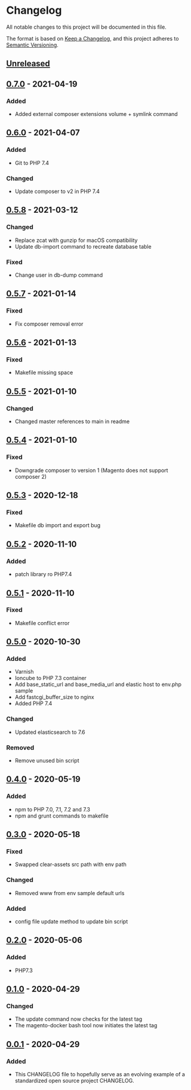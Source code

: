 # Changelog
All notable changes to this project will be documented in this file.

The format is based on [Keep a Changelog](https://keepachangelog.com/en/1.0.0/),
and this project adheres to [Semantic Versioning](https://semver.org/spec/v2.0.0.html).

## [Unreleased]

## [0.7.0] - 2021-04-19
### Added
- Added external composer extensions volume + symlink command

## [0.6.0] - 2021-04-07
### Added
- Git to PHP 7.4
### Changed
- Update composer to v2 in PHP 7.4

## [0.5.8] - 2021-03-12
### Changed
- Replace zcat with gunzip for macOS compatibility
- Update db-import command to recreate database table
### Fixed
- Change user in db-dump command

## [0.5.7] - 2021-01-14
### Fixed
- Fix composer removal error

## [0.5.6] - 2021-01-13
### Fixed
- Makefile missing space

## [0.5.5] - 2021-01-10
### Changed
- Changed master references to main in readme

## [0.5.4] - 2021-01-10
### Fixed
- Downgrade composer to version 1 (Magento does not support composer 2)

## [0.5.3] - 2020-12-18
### Fixed
- Makefile db import and export bug

## [0.5.2] - 2020-11-10
### Added
- patch library ro PHP7.4 

## [0.5.1] - 2020-11-10
### Fixed
- Makefile conflict error

## [0.5.0] - 2020-10-30
### Added
- Varnish
- Ioncube to PHP 7.3 container
- Add base_static_url and base_media_url and elastic host to env.php sample
- Add fastcgi_buffer_size to nginx
- Added PHP 7.4
### Changed
- Updated elasticsearch to 7.6
### Removed
- Remove unused bin script

## [0.4.0] - 2020-05-19
### Added
- npm to PHP 7.0, 7.1, 7.2 and 7.3
- npm and grunt commands to makefile

## [0.3.0] - 2020-05-18
### Fixed
- Swapped clear-assets src path with env path
### Changed
- Removed www from env sample default urls
### Added
- config file update method to update bin script

## [0.2.0] - 2020-05-06
### Added
- PHP7.3

## [0.1.0] - 2020-04-29
### Changed
- The update command now checks for the latest tag
- The magento-docker bash tool now initiates the latest tag

## [0.0.1] - 2020-04-29
### Added
- This CHANGELOG file to hopefully serve as an evolving example of a
  standardized open source project CHANGELOG.

[Unreleased]: https://github.com/danhort/docker-magento/compare/0.7.0...HEAD
[0.7.0]: https://github.com/danhort/docker-magento/compare/0.6.0...0.7.0
[0.6.0]: https://github.com/danhort/docker-magento/compare/0.5.8...0.6.0
[0.5.8]: https://github.com/danhort/docker-magento/compare/0.5.7...0.5.8
[0.5.7]: https://github.com/danhort/docker-magento/compare/0.5.6...0.5.7
[0.5.6]: https://github.com/danhort/docker-magento/compare/0.5.5...0.5.6
[0.5.5]: https://github.com/danhort/docker-magento/compare/0.5.4...0.5.5
[0.5.4]: https://github.com/danhort/docker-magento/compare/0.5.3...0.5.4
[0.5.3]: https://github.com/danhort/docker-magento/compare/0.5.2...0.5.3
[0.5.2]: https://github.com/danhort/docker-magento/compare/0.5.1...0.5.2
[0.5.1]: https://github.com/danhort/docker-magento/compare/0.5.0...0.5.1
[0.5.0]: https://github.com/danhort/docker-magento/compare/0.4.0...0.5.0
[0.4.0]: https://github.com/danhort/docker-magento/compare/0.3.0...0.4.0
[0.3.0]: https://github.com/danhort/docker-magento/compare/0.2.0...0.3.0
[0.2.0]: https://github.com/danhort/docker-magento/compare/0.1.0...0.2.0
[0.1.0]: https://github.com/danhort/docker-magento/compare/0.0.1...0.1.0
[0.0.1]: https://github.com/danhort/docker-magento/releases/tag/0.0.1
